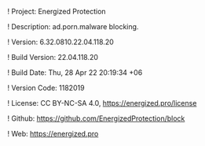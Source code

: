! Project: Energized Protection

! Description: ad.porn.malware blocking.

! Version: 6.32.0810.22.04.118.20

! Build Version: 22.04.118.20

! Build Date: Thu, 28 Apr 22 20:19:34 +06

! Version Code: 1182019

! License: CC BY-NC-SA 4.0, https://energized.pro/license

! Github: https://github.com/EnergizedProtection/block

! Web: https://energized.pro
